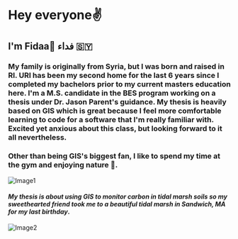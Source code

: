 # Hey everyone✌️
##  I'm Fidaa🤎 فداء 🇸🇾
### My family is originally from Syria, but I was born and raised in RI. URI has been my second home for the last 6 years since I completed my bachelors prior to   my current masters education here. I'm a M.S. candidate in the BES program working on a thesis under Dr. Jason Parent's guidance. My thesis is heavily based on GIS  which is great because I feel more comfortable learning to code for a software that I'm really familiar with. Excited yet anxious about this class, but looking forward to it all nevertheless. 

### Other than being GIS's biggest fan, I like to spend my time at the gym and enjoying **nature** 🌄.

![Image1](https://drscdn.500px.org/photo/1043677819/m%3D900/v2?sig=26f1c454f3a0879bbb1e6102e52589f90d33bdf43f6c814ee7a48cd4579a166e) 
#### _My thesis is about using GIS to monitor carbon in tidal marsh soils so my sweethearted friend took me to a beautiful tidal marsh in Sandwich, MA for my last birthday_. 
![Image2](https://drscdn.500px.org/photo/1043677577/m%3D900/v2?sig=b3ab870f1fd369b4b06671b9ef66c2b15fb27896d5b8858137ba233d425fd3ba)


